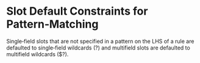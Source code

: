 # Slot Default Constraints for Pattern‑Matching

Single‑field slots that are not specified in a pattern on the LHS of a rule are defaulted to single‑field wildcards (?) and multifield slots are defaulted to multifield wildcards ($?).
